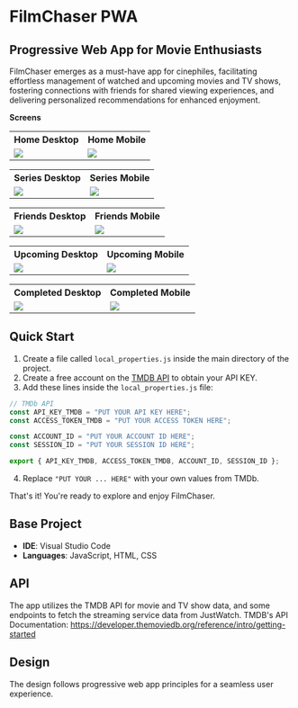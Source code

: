 # FilmChaser PWA
## Progressive Web App for Movie Enthusiasts

FilmChaser emerges as a must-have app for cinephiles, facilitating effortless management of watched and upcoming movies and TV shows, fostering connections with friends for shared viewing experiences, and delivering personalized recommendations for enhanced enjoyment.

**Screens**
<table>  
    <th>Home Desktop</th>
    <th>Home Mobile</th>
    <tr>
        <td>
            <img src="https://github.com/rafaelmfer/FilmChaserPWA/blob/main/screenshots/Home%20Desktop.png"/>
        </td>
        <td>
            <img src="https://github.com/rafaelmfer/FilmChaserPWA/blob/main/screenshots/Home%20Mobile.png"/>
        </td>
    </tr>
</table>

<table>  
    <th>Series Desktop</th>
    <th>Series Mobile</th>
    <tr>
        <td>
            <img src="https://github.com/rafaelmfer/FilmChaserPWA/blob/main/screenshots/Series%20Desktop.png"/>
        </td>
        <td>
            <img src="https://github.com/rafaelmfer/FilmChaserPWA/blob/main/screenshots/Series%20Mobile.png"/>
        </td>
    </tr>
</table>

<table>  
    <th>Friends Desktop</th>
    <th>Friends Mobile</th>
    <tr>
        <td>
            <img src="https://github.com/rafaelmfer/FilmChaserPWA/blob/main/screenshots/Friends%20Desktop.png"/>
        </td>
        <td>
            <img src="https://github.com/rafaelmfer/FilmChaserPWA/blob/main/screenshots/Friends%20Mobile.png"/>
        </td>
    </tr>
</table>

<table>  
    <th>Upcoming Desktop</th>
    <th>Upcoming Mobile</th>
    <tr>
        <td>
            <img src="https://github.com/rafaelmfer/FilmChaserPWA/blob/main/screenshots/Upcoming%20Desktop.png"/>
        </td>
        <td>
            <img src="https://github.com/rafaelmfer/FilmChaserPWA/blob/main/screenshots/Upcoming%20Mobile.png"/>
        </td>
    </tr>
</table>

<table>  
    <th>Completed Desktop</th>
    <th>Completed Mobile</th>
    <tr>
        <td>
            <img src="https://github.com/rafaelmfer/FilmChaserPWA/blob/main/screenshots/Completed%20Desktop.png"/>
        </td>
        <td>
            <img src="https://github.com/rafaelmfer/FilmChaserPWA/blob/main/screenshots/Completed%20Mobile.png"/>
        </td>
    </tr>
</table>

## Quick Start
1. Create a file called `local_properties.js` inside the main directory of the project.
2. Create a free account on the [TMDB API](https://developer.themoviedb.org/docs/getting-started) to obtain your API KEY.
3. Add these lines inside the `local_properties.js` file:

```javascript
// TMDb API
const API_KEY_TMDB = "PUT YOUR API KEY HERE";
const ACCESS_TOKEN_TMDB = "PUT YOUR ACCESS TOKEN HERE";

const ACCOUNT_ID = "PUT YOUR ACCOUNT ID HERE";
const SESSION_ID = "PUT YOUR SESSION ID HERE";

export { API_KEY_TMDB, ACCESS_TOKEN_TMDB, ACCOUNT_ID, SESSION_ID };
```
4. Replace `"PUT YOUR ... HERE"` with your own values from TMDb.

That's it! You're ready to explore and enjoy FilmChaser.

## Base Project

- **IDE**: Visual Studio Code
- **Languages**: JavaScript, HTML, CSS

## API

The app utilizes the TMDB API for movie and TV show data, and some endpoints to fetch the streaming service data from JustWatch.
TMDB's API Documentation: https://developer.themoviedb.org/reference/intro/getting-started

## Design

The design follows progressive web app principles for a seamless user experience.


